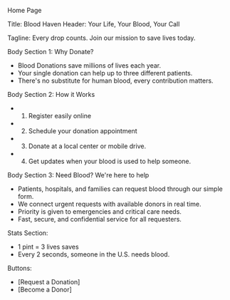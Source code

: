 Home Page

Title: Blood Haven
Header: Your Life, Your Blood, Your Call

Tagline: Every drop counts. Join our mission to save lives today.

Body Section 1: Why Donate?
- Blood Donations save millions of lives each year.
- Your single donation can help up to three different patients.
- There's no substitute for human blood, every contribution matters.

Body Section 2: How it Works
- 1. Register easily online
- 2. Schedule your donation appointment
- 3. Donate at a local center or mobile drive.
- 4. Get updates when your blood is used to help someone. 

Body Section 3: Need Blood? We're here to help
- Patients, hospitals, and families can request blood through our simple form.
- We connect urgent requests with available donors in real time. 
- Priority is given to emergencies and critical care needs.
- Fast, secure, and confidential service for all requesters.

Stats Section:
- 1 pint = 3 lives saves
- Every 2 seconds, someone in the U.S. needs blood.

Buttons:
- [Request a Donation]
- [Become a Donor]